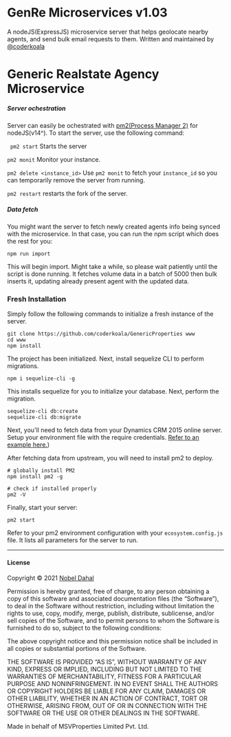 # GenRe Microservices v1.03

A nodeJS(ExpressJS) microservice server that helps geolocate nearby agents, and send bulk email requests to them. Written and maintained by [@coderkoala](https://github.com/coderkoala)

# Generic Realstate Agency Microservice

##### Server ochestration

Server can easily be ochestrated with [pm2(Process Manager 2)](https://pm2.keymetrics.io/) for nodeJS(v14^). To start the server, use the following command:

` pm2 start` Starts the server

`pm2 monit` Monitor your instance.

`pm2 delete <instance_id>` Use `pm2 monit` to fetch your `instance_id` so you can temporarily remove the server from running.

`pm2 restart` restarts the fork of the server.

##### Data fetch
You might want the server to fetch newly created agents info being synced with the microservice. In that case, you can run the npm script which does the rest for you:

```
npm run import
```

This will begin import. Might take a while, so please wait patiently until the script is done running. It fetches volume data in a batch of 5000 then bulk inserts it, updating already present agent with the updated data.

### Fresh Installation
Simply follow the following commands to initialize a fresh instance of the server.
```
git clone https://github.com/coderkoala/GenericProperties www
cd www
npm install

```
The project has been initialized. Next, install sequelize CLI to perform migrations.

```
npm i sequelize-cli -g
```
This installs sequelize for you to initialize your database. Next, perform the migration.
```
sequelize-cli db:create
sequelize-cli db:migrate
```
Next, you'll need to fetch data from your Dynamics CRM 2015 online server. Setup your environment file with the require credentials. [Refer to an example here.](https://github.com/coderkoala/GenericProperties/blob/master/.env.example))

After fetching data from upstream, you will need to install pm2 to deploy.

```
# globally install PM2
npm install pm2 -g

# check if installed properly
pm2 -V
```

Finally, start your server:
```
pm2 start
```
Refer to your pm2 environment configuration with your `ecosystem.config.js` file. It lists all parameters for the server to run.

---

#### License

Copyright © 2021 [Nobel Dahal](https://nobeldahal.com.np)

Permission is hereby granted, free of charge, to any person obtaining a copy of this software and associated documentation files (the “Software”), to deal in the Software without restriction, including without limitation the rights to use, copy, modify, merge, publish, distribute, sublicense, and/or sell copies of the Software, and to permit persons to whom the Software is furnished to do so, subject to the following conditions:

The above copyright notice and this permission notice shall be included in all copies or substantial portions of the Software.

THE SOFTWARE IS PROVIDED “AS IS”, WITHOUT WARRANTY OF ANY KIND, EXPRESS OR IMPLIED, INCLUDING BUT NOT LIMITED TO THE WARRANTIES OF MERCHANTABILITY, FITNESS FOR A PARTICULAR PURPOSE AND NONINFRINGEMENT. IN NO EVENT SHALL THE AUTHORS OR COPYRIGHT HOLDERS BE LIABLE FOR ANY CLAIM, DAMAGES OR OTHER LIABILITY, WHETHER IN AN ACTION OF CONTRACT, TORT OR OTHERWISE, ARISING FROM, OUT OF OR IN CONNECTION WITH THE SOFTWARE OR THE USE OR OTHER DEALINGS IN THE SOFTWARE.

Made in behalf of MSVProperties Limited Pvt. Ltd.